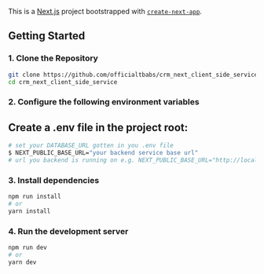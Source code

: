 This is a [Next.js](https://nextjs.org) project bootstrapped with [`create-next-app`](https://nextjs.org/docs/app/api-reference/cli/create-next-app).

## Getting Started


### 1. Clone the Repository

```bash
git clone https://github.com/officialtbabs/crm_next_client_side_service.git
cd crm_next_client_side_service
```

### 2. Configure the following environment variables
## Create a .env file in the project root:

```bash
# set your DATABASE_URL gotten in you .env file
$ NEXT_PUBLIC_BASE_URL="your backend service base url"
# url you backend is running on e.g. NEXT_PUBLIC_BASE_URL="http://localhost:3000"
```

### 3. Install dependencies
```bash
npm run install
# or
yarn install
```

### 4. Run the development server

```bash
npm run dev
# or
yarn dev
```

